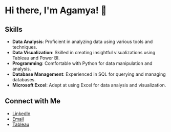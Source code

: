# Hi there, I'm Agamya! 👋

## Skills
- **Data Analysis**: Proficient in analyzing data using various tools and techniques.
- **Data Visualization**: Skilled in creating insightful visualizations using Tableau and Power BI.
- **Programming**: Comfortable with Python for data manipulation and analysis.
- **Database Management**: Experienced in SQL for querying and managing databases.
- **Microsoft Excel**: Adept at using Excel for data analysis and visualization.

## Connect with Me
- [LinkedIn](www.linkedin.com/in/agamya-david-07104725a) 
- [Email](agu.david1410@gmail.com)
- [Tableau](https://public.tableau.com/app/profile/agamya.david2913/vizzes)
